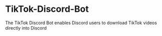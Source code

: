 # TikTok-Discord-Bot
The TikTok Discord Bot enables Discord users to download TikTok videos directly into Discord 
